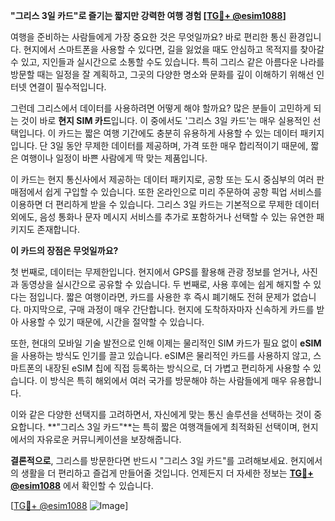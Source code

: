 **"그리스 3일 카드"로 즐기는 짧지만 강력한 여행 경험 [[TG💪+ @esim1088](https://t.me/s/esim1088)]**

여행을 준비하는 사람들에게 가장 중요한 것은 무엇일까요? 바로 편리한 통신 환경입니다. 현지에서 스마트폰을 사용할 수 있다면, 길을 잃었을 때도 안심하고 목적지를 찾아갈 수 있고, 지인들과 실시간으로 소통할 수도 있습니다. 특히 그리스 같은 아름다운 나라를 방문할 때는 일정을 잘 계획하고, 그곳의 다양한 명소와 문화를 깊이 이해하기 위해선 인터넷 연결이 필수적입니다.

그런데 그리스에서 데이터를 사용하려면 어떻게 해야 할까요? 많은 분들이 고민하게 되는 것이 바로 **현지 SIM 카드**입니다. 이 중에서도 '그리스 3일 카드'는 매우 실용적인 선택입니다. 이 카드는 짧은 여행 기간에도 충분히 유용하게 사용할 수 있는 데이터 패키지입니다. 단 3일 동안 무제한 데이터를 제공하며, 가격 또한 매우 합리적이기 때문에, 짧은 여행이나 일정이 바쁜 사람에게 딱 맞는 제품입니다.

이 카드는 현지 통신사에서 제공하는 데이터 패키지로, 공항 또는 도시 중심부의 여러 판매점에서 쉽게 구입할 수 있습니다. 또한 온라인으로 미리 주문하여 공항 픽업 서비스를 이용하면 더 편리하게 받을 수 있습니다. 그리스 3일 카드는 기본적으로 무제한 데이터 외에도, 음성 통화나 문자 메시지 서비스를 추가로 포함하거나 선택할 수 있는 유연한 패키지도 존재합니다.

**이 카드의 장점은 무엇일까요?**

첫 번째로, 데이터는 무제한입니다. 현지에서 GPS를 활용해 관광 정보를 얻거나, 사진과 동영상을 실시간으로 공유할 수 있습니다. 두 번째로, 사용 후에는 쉽게 해지할 수 있다는 점입니다. 짧은 여행이라면, 카드를 사용한 후 즉시 폐기해도 전혀 문제가 없습니다. 마지막으로, 구매 과정이 매우 간단합니다. 현지에 도착하자마자 신속하게 카드를 받아 사용할 수 있기 때문에, 시간을 절약할 수 있습니다.

또한, 현대의 모바일 기술 발전으로 인해 이제는 물리적인 SIM 카드가 필요 없이 **eSIM**을 사용하는 방식도 인기를 끌고 있습니다. eSIM은 물리적인 카드를 사용하지 않고, 스마트폰의 내장된 eSIM 칩에 직접 등록하는 방식으로, 더 가볍고 편리하게 사용할 수 있습니다. 이 방식은 특히 해외에서 여러 국가를 방문해야 하는 사람들에게 매우 유용합니다.

이와 같은 다양한 선택지를 고려하면서, 자신에게 맞는 통신 솔루션을 선택하는 것이 중요합니다. **"그리스 3일 카드"**는 특히 짧은 여행객들에게 최적화된 선택이며, 현지에서의 자유로운 커뮤니케이션을 보장해줍니다.

**결론적으로**, 그리스를 방문한다면 반드시 "그리스 3일 카드"를 고려해보세요. 현지에서의 생활을 더 편리하고 즐겁게 만들어줄 것입니다. 언제든지 더 자세한 정보는 **[TG💪+ @esim1088](https://t.me/s/esim1088)** 에서 확인할 수 있습니다.

[[TG💪+ @esim1088](https://t.me/s/esim1088) ![Image](https://i.postimg.cc/Y0z9fWf4/image.png)]
